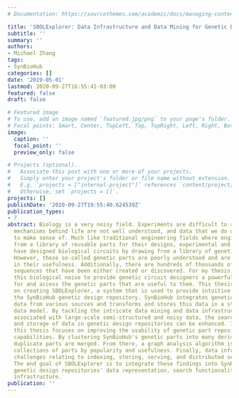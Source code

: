 ```yaml
---
# Documentation: https://sourcethemes.com/academic/docs/managing-content/

title: 'SBOLExplorer: Data Infrastructure and Data Mining for Genetic Design Repositories'
subtitle: ''
summary: ''
authors:
- Michael Zhang
tags:
- SynBioHub
categories: []
date: '2019-05-01'
lastmod: 2020-09-27T16:55:41-03:00
featured: false
draft: false

# Featured image
# To use, add an image named `featured.jpg/png` to your page's folder.
# Focal points: Smart, Center, TopLeft, Top, TopRight, Left, Right, BottomLeft, Bottom, BottomRight.
image:
  caption: ''
  focal_point: ''
  preview_only: false

# Projects (optional).
#   Associate this post with one or more of your projects.
#   Simply enter your project's folder or file name without extension.
#   E.g. `projects = ["internal-project"]` references `content/project/deep-learning/index.md`.
#   Otherwise, set `projects = []`.
projects: []
publishDate: '2020-09-27T19:55:40.624539Z'
publication_types:
- 7
abstract: Biology is a very noisy field. Experiments are difficult to reproduce, the
  mechanisms behind life are not well understood, and data that we do obtain is difficult
  to make sense of. Much like traditional engineering fields where engineers draw
  from a library of reusable parts for their designs, experimental and synthetic biologists
  have designed biological circuits by drawing from a library of genetic constructs.
  However, these so-called genetic parts are poorly understood and are therefore limited
  in their usefulness. Additionally, there are hundreds of thousands of parts and
  sequences that have been either created or discovered. For my thesis, I filter through
  this biological noise to provide genetic circuit designers a powerful way to search
  for and access the genetic parts that are useful to them. This thesis is focused
  on creating SBOLExplorer, a system that is used to provide intuitive search within
  the SynBioHub genetic design repository. SynBioHub integrates genetic construct
  data from various sources and transforms and stores this data in a standardized
  data model. By tackling the intricate data mining and data infrastructure problems
  associated with large-scale semi-structured and noisy data, the search, transformation,
  and storage of data in genetic design repositories can be enhanced. In particular,
  this thesis focuses on improving the usability of genetic part repositories' search
  capabilities. By clustering SynBioHub's genetic parts into many derived collections,
  duplicate parts are merged. From there, a graph analysis algorithm is used to rank
  collections of parts by popularity and usefulness. Finally, data infrastructure
  challenges relating to indexing, storing, serving, and distributed search are solved.
  The end goal of SBOLExplorer is to integrate these findings into SynBioHub and other
  genetic design repositories' data representation, search functionality, and data
  infrastructure.
publication: ''
---
```

